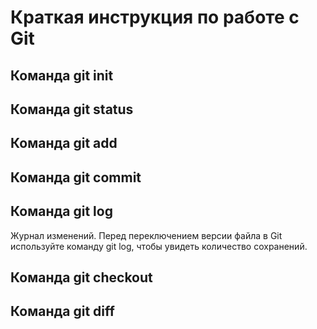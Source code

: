 # Краткая инструкция по работе с Git

## Команда git init

## Команда git status

## Команда git add

## Команда git commit

## Команда git log

Журнал изменений.
Перед переключением версии файла в Git
используйте команду git log, чтобы увидеть
количество сохранений.

## Команда git checkout

## Команда git diff